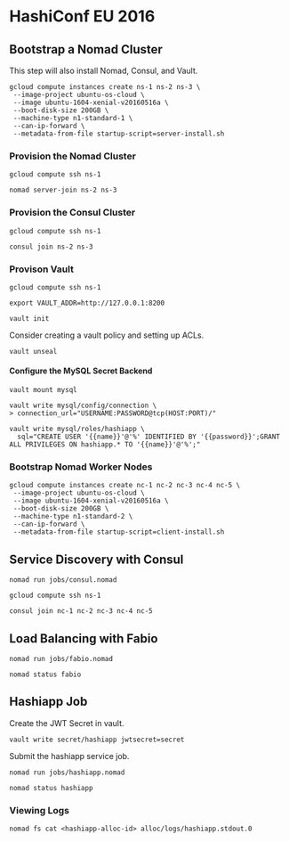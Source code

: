 # HashiConf EU 2016

## Bootstrap a Nomad Cluster

This step will also install Nomad, Consul, and Vault.

```
gcloud compute instances create ns-1 ns-2 ns-3 \
 --image-project ubuntu-os-cloud \
 --image ubuntu-1604-xenial-v20160516a \
 --boot-disk-size 200GB \
 --machine-type n1-standard-1 \
 --can-ip-forward \
 --metadata-from-file startup-script=server-install.sh
```

### Provision the Nomad Cluster

```
gcloud compute ssh ns-1
```

```
nomad server-join ns-2 ns-3
```

### Provision the Consul Cluster

```
gcloud compute ssh ns-1
```

```
consul join ns-2 ns-3
```

### Provison Vault

```
gcloud compute ssh ns-1
```

```
export VAULT_ADDR=http://127.0.0.1:8200
```

```
vault init
```

Consider creating a vault policy and setting up ACLs.

```
vault unseal
```

#### Configure the MySQL Secret Backend

```
vault mount mysql
```

```
vault write mysql/config/connection \
> connection_url="USERNAME:PASSWORD@tcp(HOST:PORT)/"
```

```
vault write mysql/roles/hashiapp \
  sql="CREATE USER '{{name}}'@'%' IDENTIFIED BY '{{password}}';GRANT ALL PRIVILEGES ON hashiapp.* TO '{{name}}'@'%';"
```

### Bootstrap Nomad Worker Nodes

```
gcloud compute instances create nc-1 nc-2 nc-3 nc-4 nc-5 \
 --image-project ubuntu-os-cloud \
 --image ubuntu-1604-xenial-v20160516a \
 --boot-disk-size 200GB \
 --machine-type n1-standard-2 \
 --can-ip-forward \
 --metadata-from-file startup-script=client-install.sh
```

## Service Discovery with Consul

```
nomad run jobs/consul.nomad
```

```
gcloud compute ssh ns-1
```

```
consul join nc-1 nc-2 nc-3 nc-4 nc-5
```

## Load Balancing with Fabio

```
nomad run jobs/fabio.nomad
```

```
nomad status fabio
```

## Hashiapp Job

Create the JWT Secret in vault.

```
vault write secret/hashiapp jwtsecret=secret
```

Submit the hashiapp service job.

```
nomad run jobs/hashiapp.nomad
```

```
nomad status hashiapp
```

### Viewing Logs

```
nomad fs cat <hashiapp-alloc-id> alloc/logs/hashiapp.stdout.0
```
